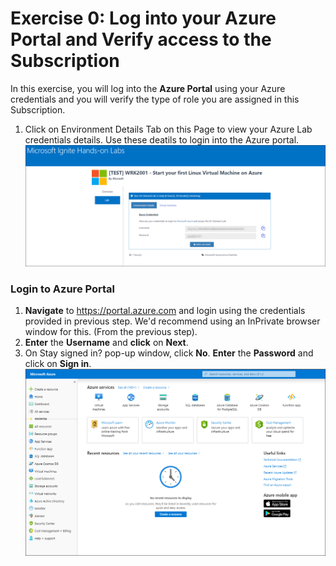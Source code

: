# Exercise 0: Log into your Azure Portal and Verify access to the Subscription
In this exercise, you will log into the **Azure Portal** using your Azure credentials and you will verify the type of role you are assigned in this Subscription.<br/>
1. Click on Environment Details Tab on this Page to view your Azure Lab credentials details. Use these deatils to login into the Azure portal.<br/>
![](images/azurelogincredentials.png)

### Login to Azure Portal 

1. **Navigate** to https://portal.azure.com and login using the credentials provided in previous step. We'd recommend using an InPrivate browser window for this. (From the previous step).<br/>
1. **Enter** the **Username** and **click** on **Next**.<br/>
1. On Stay signed in? pop-up window, click **No**. **Enter** the **Password** and click on **Sign in**.<br/>
<img src="images/fpage.png "/><br/>
